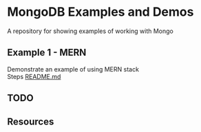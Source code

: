 # MongoDB Examples and Demos
A repository for showing examples of working with Mongo

## Example 1 - MERN
Demonstrate an example of using MERN stack  
Steps [README.md](./01_mern/README.md)  


## TODO

## Resources

